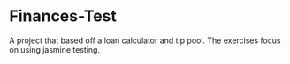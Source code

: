 # Finances-Test
A project that based off a loan calculator and tip pool. The exercises focus on using jasmine testing.  

